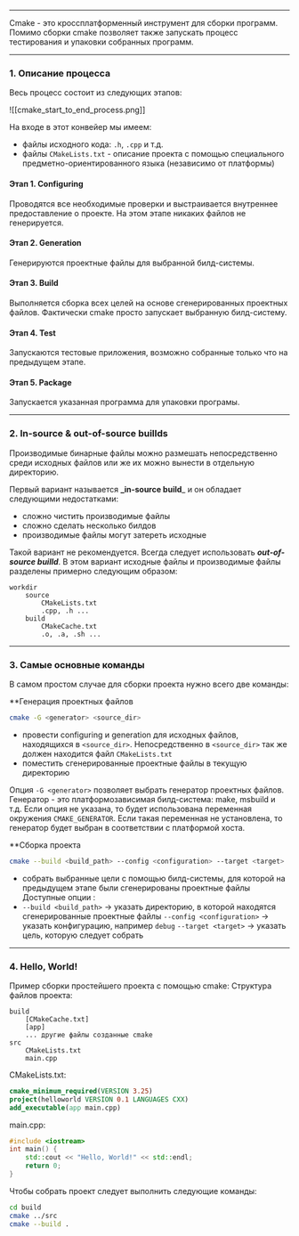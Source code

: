 ___
Cmake -  это кроссплатформенный инструмент для сборки программ. Помимо сборки cmake позволяет также запускать процесс тестирования и упаковки собранных программ.
___
### 1. Описание процесса

Весь процесс состоит из следующих этапов:

![[cmake_start_to_end_process.png]]

На входе в этот конвейер мы имеем:
- файлы исходного кода: `.h`, `.cpp` и т.д.
- файлы `CMakeLists.txt` - описание проекта с помощью специального предметно-ориентированного языка (независимо от платформы)
#### Этап 1. Configuring
Проводятся все необходимые проверки и выстраивается внутреннее предоставление о проекте. На этом этапе никаких файлов не генерируется.
#### Этап 2. Generation
Генерируются проектные файлы для выбранной билд-системы.
#### Этап 3. Build
Выполняется сборка всех целей на основе сгенерированных проектных файлов. Фактически cmake просто запускает выбранную билд-систему.
#### Этап 4. Test
Запускаются тестовые приложения, возможно собранные только что на предыдущем этапе.
#### Этап 5. Package
Запускается указанная программа для упаковки програмы.

___
### 2. In-source & out-of-source buillds

Производимые бинарные файлы можно размешать непосредственно среди исходных файлов или же их можно вынести в отдельную директорию.

Первый вариант называется **_in-source build**_ и он обладает следующими недостатками:
- сложно чистить производимые файлы
- сложно сделать несколько билдов
- производимые файлы могут затереть исходные

Такой вариант не рекомендуется. Всегда следует использовать **_out-of-source builld_**. В этом вариант исходные файлы и производимые файлы разделены примерно следующим образом:
```
workdir
	source
		CMakeLists.txt
		.cpp, .h ...
	build
		CMakeCache.txt
		.o, .a, .sh ...
```

___
### 3. Самые основные команды

В самом простом случае для сборки проекта нужно всего две команды:

**Генерация проектных файлов
```bash
cmake -G <generator> <source_dir>
```
- провести configuring и generation для исходных файлов, находящихся в `<source_dir>`. Непосредственно в `<source_dir>` так же должен находится файл `CMakeLists.txt`
- поместить сгенерированные проектные файлы в текущую директорию

Опция `-G <generator>` позволяет выбрать генератор проектных файлов. Генератор - это платформозависимая билд-система: make, msbuild и т.д. Если опция не указана, то будет использована переменная окружения `CMAKE_GENERATOR`. Если такая переменная не установлена, то генератор будет выбран в соответствии с платформой хоста.

**Сборка проекта
```bash
cmake --build <build_path> --config <configuration> --target <target> 
```
- собрать выбранные цели с помощью билд-системы, для которой на предыдущем этапе были сгенерированы проектные файлы
Доступные опции :
- `--build <build_path>` -> указать директорию, в которой находятся сгенерированные проектные файлы
`--config <configuration>` -> указать конфигурацию, например `debug`
`--target <target>` -> указать цель, которую следует собрать

___
### 4. Hello, World!

Пример сборки простейшего проекта с помощью cmake:
Структура файлов проекта:
```
build
	[CMakeCache.txt]
	[app]
	... другие файлы созданные cmake
src
	CMakeLists.txt
	main.cpp
```
CMakeLists.txt:
```cmake
cmake_minimum_required(VERSION 3.25)
project(helloworld VERSION 0.1 LANGUAGES CXX)
add_executable(app main.cpp)
```
main.cpp:
```cpp
#include <iostream>
int main() {
	std::cout << "Hello, World!" << std::endl;
	return 0;
}
```
Чтобы собрать проект следует выполнить следующие команды:
```bash
cd build
cmake ../src
cmake --build .
```
